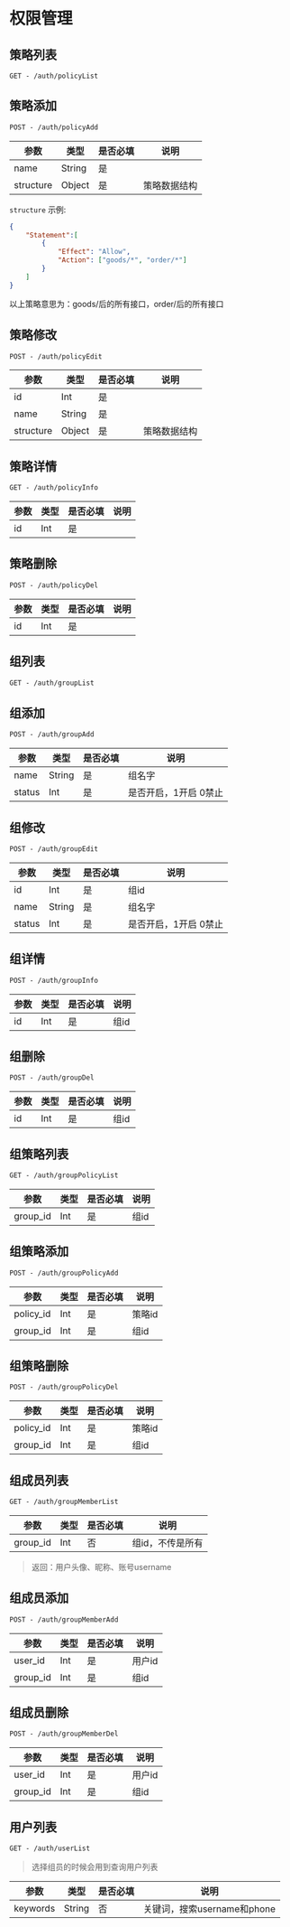 # 权限管理

## 策略列表

```
GET - /auth/policyList
```

## 策略添加

```html
POST - /auth/policyAdd
```

| 参数      | 类型   | 是否必填 | 说明         |
| --------- | ------ | -------- | ------------ |
| name      | String | 是       |              |
| structure | Object | 是       | 策略数据结构 |

`structure` 示例:

```json
{
    "Statement":[
        {
            "Effect": "Allow",
            "Action": ["goods/*", "order/*"]
    	}
    ]
}
```

以上策略意思为：goods/后的所有接口，order/后的所有接口

## 策略修改

```html
POST - /auth/policyEdit
```

| 参数      | 类型   | 是否必填 | 说明         |
| --------- | ------ | -------- | ------------ |
| id        | Int    | 是       |              |
| name      | String | 是       |              |
| structure | Object | 是       | 策略数据结构 |
## 策略详情

```html
GET - /auth/policyInfo
```
| 参数 | 类型 | 是否必填 | 说明 |
| ---- | ---- | -------- | ---- |
| id   | Int  | 是       |      |
## 策略删除

```html
POST - /auth/policyDel
```
| 参数 | 类型 | 是否必填 | 说明 |
| ---- | ---- | -------- | ---- |
| id   | Int  | 是       |      |

## 组列表

```html
GET - /auth/groupList
```


## 组添加

```html
POST - /auth/groupAdd
```

| 参数   | 类型   | 是否必填 | 说明                  |
| ------ | ------ | -------- | --------------------- |
| name   | String | 是       | 组名字                |
| status | Int    | 是       | 是否开启，1开启 0禁止 |

## 组修改

```html
POST - /auth/groupEdit
```

| 参数   | 类型   | 是否必填 | 说明                  |
| ------ | ------ | -------- | --------------------- |
| id     | Int    | 是       | 组id                  |
| name   | String | 是       | 组名字                |
| status | Int    | 是       | 是否开启，1开启 0禁止 |

## 组详情

```html
POST - /auth/groupInfo
```

| 参数   | 类型   | 是否必填 | 说明                  |
| ------ | ------ | -------- | --------------------- |
| id     | Int    | 是       | 组id                  |

## 组删除

```html
POST - /auth/groupDel
```

| 参数 | 类型 | 是否必填 | 说明 |
| ---- | ---- | -------- | ---- |
| id   | Int  | 是       | 组id |

## 组策略列表

```html
GET - /auth/groupPolicyList
```
| 参数     | 类型 | 是否必填 | 说明 |
| -------- | ---- | -------- | ---- |
| group_id | Int  | 是       | 组id |

## 组策略添加

```html
POST - /auth/groupPolicyAdd
```

| 参数      | 类型 | 是否必填 | 说明   |
| --------- | ---- | -------- | ------ |
| policy_id | Int  | 是       | 策略id |
| group_id  | Int  | 是       | 组id   |

## 组策略删除

```html
POST - /auth/groupPolicyDel
```

| 参数      | 类型 | 是否必填 | 说明   |
| --------- | ---- | -------- | ------ |
| policy_id | Int  | 是       | 策略id |
| group_id  | Int  | 是       | 组id   |


## 组成员列表

```html
GET - /auth/groupMemberList
```
| 参数     | 类型 | 是否必填 | 说明             |
| -------- | ---- | -------- | ---------------- |
| group_id | Int  | 否       | 组id，不传是所有 |

> 返回：用户头像、昵称、账号username

## 组成员添加

```html
POST - /auth/groupMemberAdd
```

| 参数     | 类型 | 是否必填 | 说明   |
| -------- | ---- | -------- | ------ |
| user_id  | Int  | 是       | 用户id |
| group_id | Int  | 是       | 组id   |

## 组成员删除

```html
POST - /auth/groupMemberDel
```

| 参数     | 类型 | 是否必填 | 说明   |
| -------- | ---- | -------- | ------ |
| user_id  | Int  | 是       | 用户id |
| group_id | Int  | 是       | 组id   |

## 用户列表

```html
GET - /auth/userList
```

> 选择组员的时候会用到查询用户列表

| 参数     | 类型   | 是否必填 | 说明                        |
| -------- | ------ | -------- | --------------------------- |
| keywords | String | 否       | 关键词，搜索username和phone |

